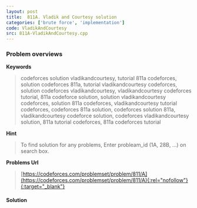 ```yaml
---
layout: post
title:  811A. Vladik and Courtesy solution
categories: ['brute force', 'implementation']
code: VladikAndCourtesy
src: 811A-VladikAndCourtesy.cpp
---
```

### **Problem overviews**

**Keywords**
> codeforces solution vladikandcourtesy, tutorial 811a codeforces, solution codeforces 811a, tutorial vladikandcourtesy codeforces, solution codeforces vladikandcourtesy, vladikandcourtesy codeforces tutorial, 811a codeforce solution, solution vladikandcourtesy codeforces, solution 811a codeforces, vladikandcourtesy tutorial codeforces, codeforces 811a solution, codeforces solution 811a, vladikandcourtesy codeforce solution, codeforces vladikandcourtesy solution, 811a tutorial codeforces, 811a codeforces tutorial

**Hint**
> To find solution for any problems, Enter probleam_id (1A, 28B, ...) on search box. 

**Problems Url**
> [https://codeforces.com/problemset/problem/811/A](https://codeforces.com/problemset/problem/811/A){:rel="nofollow"}{:target="_blank"}

#### **Solution**



